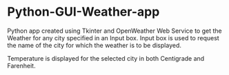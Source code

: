 # Python-GUI-Weather-app

Python app created using Tkinter and OpenWeather Web Service to get the Weather for any city specified in an Input box.
Input box is used to request the name of the city for which the weather is to be displayed.

Temperature is displayed for the selected city in both Centigrade and Farenheit.
